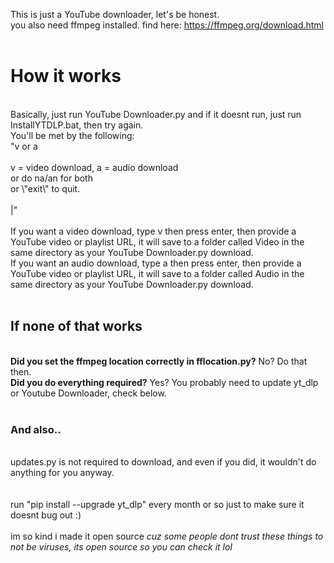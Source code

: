 This is just a YouTube downloader, let's be honest.<br>
you also need ffmpeg installed. find here: https://ffmpeg.org/download.html <br>
<br>
<h1>How it works</h1><br>
Basically, just run YouTube Downloader.py and if it doesnt run, just run InstallYTDLP.bat, then try again.<br>
You'll be met by the following:<br>
"v or a<br>
<br>
v = video download, a = audio download<br>
or do na/an for both<br>
or \"exit\" to quit.<br>
<br>
|"<br>
<br>
If you want a video download, type v then press enter, then provide a YouTube video or playlist URL, it will save to a folder called Video in the same directory as your YouTube Downloader.py download.<br>
If you want an audio download, type a then press enter, then provide a YouTube video or playlist URL, it will save to a folder called Audio in the same directory as your YouTube Downloader.py download.<br>
<br>
<h2>If none of that works</h2><br>
<b>Did you set the ffmpeg location correctly in fflocation.py?</b> No? Do that then.<br>
<b>Did you do everything required?</b> Yes? You probably need to update yt_dlp or Youtube Downloader, check below.<br>
<br>

<h3>And also..</h3><br>
updates.py is not required to download, and even if you did, it wouldn't do anything for you anyway.
<br>
<br>
<br>
run "pip install --upgrade yt_dlp" every month or so just to make sure it doesnt bug out :)
<br><br>im so kind i made it open source <i>cuz some people dont trust these things to not be viruses, its open source so you can check it lol</i>
